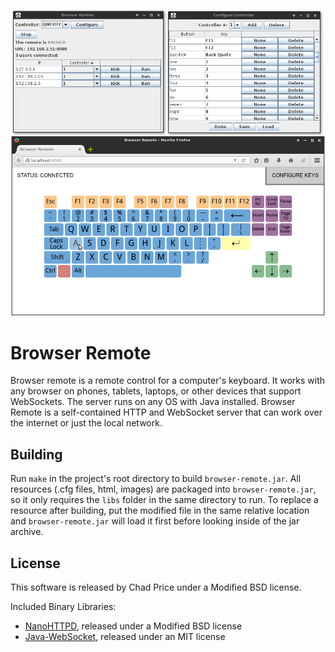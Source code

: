 ![Screenshot of the server management window, controller configuration window, and client browser.](/screenshot.png?raw=true)

# Browser Remote
Browser remote is a remote control for a computer's keyboard. It works with any browser on phones, tablets, laptops, or other devices that support WebSockets. The server runs on any OS with Java installed. Browser Remote is a self-contained HTTP and WebSocket server that can work over the internet or just the local network.

## Building
Run `make` in the project's root directory to build `browser-remote.jar`. All resources (.cfg files, html, images) are packaged into `browser-remote.jar`, so it only requires the `libs` folder in the same directory to run. To replace a resource after building, put the modified file in the same relative location and `browser-remote.jar` will load it first before looking inside of the jar archive.

## License
This software is released by Chad Price under a Modified BSD license.

Included Binary Libraries:
* [NanoHTTPD](https://github.com/NanoHttpd/nanohttpd), released under a Modified BSD license
* [Java-WebSocket](https://github.com/TooTallNate/Java-WebSocket), released under an MIT license
